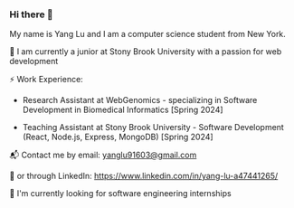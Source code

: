 ### Hi there 👋

My name is Yang Lu and I am a computer science student from New York. 

🏫 I am currently a junior at Stony Brook University with a passion for web development

⚡ Work Experience:

* Research Assistant at WebGenomics - specializing in Software Development in Biomedical Informatics [Spring 2024]
  
* Teaching Assistant at Stony Brook University - Software Development (React, Node.js, Express, MongoDB) [Spring 2024]

📬 Contact me by email: yanglu91603@gmail.com 

💬 or through LinkedIn: https://www.linkedin.com/in/yang-lu-a47441265/

🚀 I'm currently looking for software engineering internships
